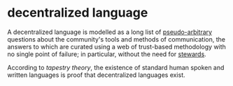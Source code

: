 decentralized language
=====

A decentralized language is modelled as a long list of [pseudo-arbitrary](pseudoAbitrary.md) questions about the community's tools and methods of communication, the answers to which are curated using a web of trust-based methodology with no single point of failure; in particular, without the need for [stewards](steward.md).

According to *tapestry theory*, the existence of standard human spoken and written languages is proof that decentralized languages exist.
